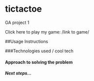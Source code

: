 # tictactoe
GA project 1

Click here to play my game: /link to game/

##Usage Instructions

###Technologies used / cool tech

#### Approach to solving the problem

##### Next steps...
